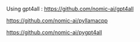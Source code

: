 Using gpt4all :
https://github.com/nomic-ai/gpt4all

https://github.com/nomic-ai/pyllamacpp

https://github.com/nomic-ai/pygpt4all
